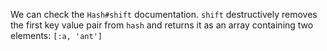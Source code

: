 We can check the `Hash#shift` documentation. `shift` destructively removes the first key value pair from `hash` and returns it as an array containing two elements: `[:a, 'ant']`